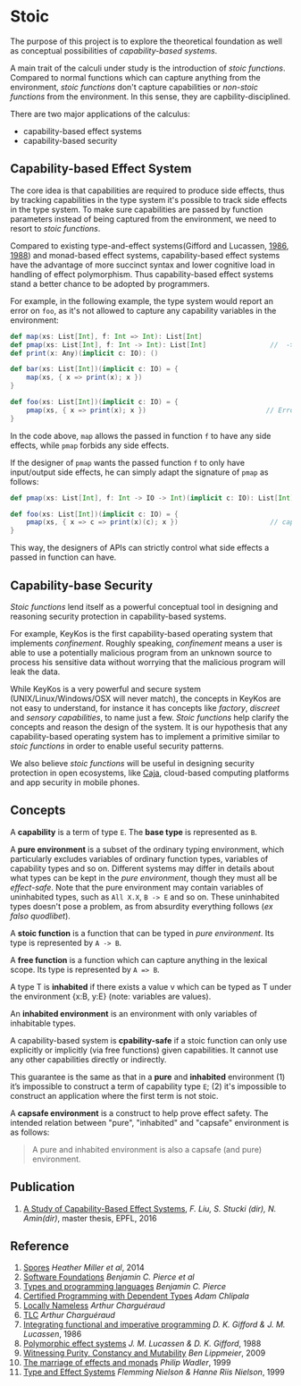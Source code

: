 # Stoic

The purpose of this project is to explore the theoretical foundation
as well as conceptual possibilities of *capability-based systems*.

A main trait of the calculi under study is the introduction of
_stoic functions_. Compared to normal functions which can capture
anything from the environment, _stoic functions_ don't capture
capabilities or _non-stoic functions_ from the environment. In
this sense, they are capbility-disciplined.

There are two major applications of the calculus:

- capability-based effect systems
- capability-based security

## Capability-based Effect System

The core idea is that capabilities are required to produce side effects,
thus by tracking capabilities in the type system it's possible to
track side effects in the type system. To make sure capabilities are
passed by function parameters instead of being captured from the
environment, we need to resort to *stoic functions*.

Compared to existing type-and-effect systems(Gifford and Lucassen,
[1986](http://dl.acm.org/citation.cfm?id=319848),
[1988](http://dl.acm.org/citation.cfm?id=73564)) and monad-based
effect systems, capability-based effect systems have the advantage of
more succinct syntax and lower cognitive load in handling of effect
polymorphism. Thus capability-based effect systems stand a better
chance to be adopted by programmers.

For example, in the following example, the type system would report an
error on `foo`, as it's not allowed to capture any capability
variables in the environment:

``` scala
def map(xs: List[Int], f: Int => Int): List[Int]
def pmap(xs: List[Int], f: Int -> Int): List[Int]                //  -> means f is stoic function type
def print(x: Any)(implicit c: IO): ()

def bar(xs: List[Int])(implicit c: IO) = {
    map(xs, { x => print(x); x })
}

def foo(xs: List[Int])(implicit c: IO) = {
    pmap(xs, { x => print(x); x })                              // Error, can't capture c:IO
}
```

In the code above, `map` allows the passed in function `f` to have any
side effects, while `pmap` forbids any side effects.

If the designer of `pmap` wants the passed function `f` to only have
input/output side effects, he can simply adapt the signature of `pmap`
as follows:

``` scala
def pmap(xs: List[Int], f: Int -> IO -> Int)(implicit c: IO): List[Int]

def foo(xs: List[Int])(implicit c: IO) = {
    pmap(xs, { x => c => print(x)(c); x })                       // capability c is passed in by pmap
}
```

This way, the designers of APIs can strictly control what side effects
a passed in function can have.

## Capability-base Security

_Stoic functions_ lend itself as a powerful conceptual tool in
designing and reasoning security protection in capability-based systems.

For example, KeyKos is the first capability-based operating system
that implements _confinement_. Roughly speaking, _confinement_ means a
user is able to use a potentially malicious program from an unknown
source to process his sensitive data without worrying that the
malicious program will leak the data.

While KeyKos is a very powerful and secure system
(UNIX/Linux/Windows/OSX will never match), the concepts in KeyKos are
not easy to understand, for instance it has concepts like _factory_,
_discreet_ and _sensory capabilities_, to name just a few. _Stoic
functions_ help clarify the concepts and reason the design of the
system. It is our hypothesis that any capability-based operating
system has to implement a primitive similar to _stoic functions_ in
order to enable useful security patterns.

We also believe _stoic functions_ will be useful in designing security
protection in open ecosystems, like
[Caja](https://developers.google.com/caja/), cloud-based computing
platforms and app security in mobile phones.

## Concepts

A **capability** is a term of type `E`. The **base type** is
represented as `B`.

A **pure environment** is a subset of the ordinary typing environment,
which particularly excludes variables of ordinary function types,
variables of capability types and so on. Different systems may differ
in details about what types can be kept in the *pure environment*,
though they must all be *effect-safe*. Note that the pure environment
may contain variables of uninhabited types, such as `All X.X`, `B
-> E` and so on. These uninhabited types doesn't pose a problem,
as from absurdity everything follows (*ex falso quodlibet*).

A **stoic function** is a function that can be typed in *pure
environment*. Its type is represented by `A -> B`.

A **free function** is a function which can capture anything in the
lexical scope.  Its type is represented by `A => B`.

A type T is **inhabited** if there exists a value v which can be
typed as T under the environment {x:B, y:E} (note: variables are
values).

An **inhabited environment** is an environment with only variables
of inhabitable types.

A capability-based system is **cpability-safe** if a stoic function
can only use explicitly or implicitly (via free functions) given
capabilities. It cannot use any other capabilities directly or
indirectly.

This guarantee is the same as that in a **pure** and **inhabited**
environment (1) it’s impossible to construct a term of capability
type `E`; (2) it's impossible to construct an application where
the first term is not stoic.

A **capsafe environment** is a construct to help prove effect
safety. The intended relation between "pure", "inhabited" and
"capsafe" environment is as follows:

> A pure and inhabited environment is also a capsafe (and pure)
> environment.

## Publication

1. [A Study of Capability-Based Effect Systems](https://infoscience.epfl.ch/record/219173?ln=en), *F. Liu, S. Stucki (dir), N. Amin(dir)*, master thesis, EPFL, 2016

## Reference

1. [Spores](http://infoscience.epfl.ch/record/191239)  *Heather Miller et al*, 2014
2. [Software Foundations](http://www.cis.upenn.edu/~bcpierce/sf)  *Benjamin C. Pierce et al*
3. [Types and programming languages](https://www.cis.upenn.edu/~bcpierce/tapl/)  *Benjamin C. Pierce*
4. [Certified Programming with Dependent Types](http://adam.chlipala.net/cpdt/)  *Adam Chlipala*
5. [Locally Nameless](http://www.chargueraud.org/softs/ln/)  *Arthur Charguéraud*
6. [TLC](http://www.chargueraud.org/softs/tlc/)  *Arthur Charguéraud*
7. [Integrating functional and imperative programming](http://dl.acm.org/citation.cfm?id=319848)  *D. K. Gifford & J. M. Lucassen*, 1986
8. [Polymorphic effect systems](http://dl.acm.org/citation.cfm?id=73564)  *J. M. Lucassen & D. K. Gifford*, 1988
9. [Witnessing Purity, Constancy and Mutability](http://link.springer.com/chapter/10.1007/978-3-642-10672-9_9)  *Ben Lippmeier*, 2009
10. [The marriage of effects and monads](http://dl.acm.org/citation.cfm?id=289429) *Philip Wadler*, 1999
11. [Type and Effect Systems](http://www2.imm.dtu.dk/~fnie/Papers/NiNi99tes.pdf)  *Flemming Nielson & Hanne Riis Nielson*, 1999
